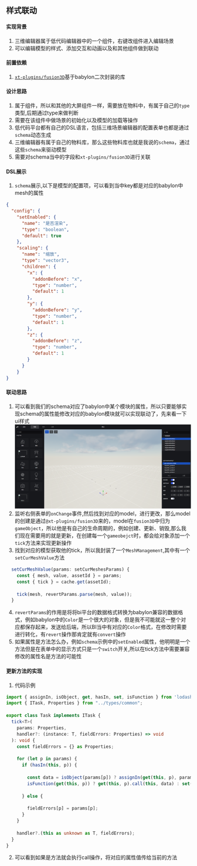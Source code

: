 ## 样式联动

#### 实现背景
1. 三维编辑器属于低代码编辑器中的一个组件，右键改组件进入编辑场景
2. 可以编辑模型的样式、添加交互和动画以及和其他组件做到联动

#### 前置依赖
1. [`xt-plugins/fusion3D`](https://xtspace.yuque.com/otnc49/fp1zbw/bdgriisqwz4xz0vi)基于babylon二次封装的库


#### 设计思路
1. 属于组件，所以和其他的大屏组件一样，需要放在物料中，有属于自己的`type`类型,后期通过type来做判断
2. 需要在该组件中做场景的初始化以及模型的加载等操作
3. 低代码平台都有自己的DSL语言，包括三维场景编辑器的配置表单也都是通过`schema`动态生成
4. 三维编辑器有属于自己的物料库，那么这些物料库也就是我说的`schema`，通过这些`schema`来驱动模型
5. 需要对schema当中的字段和`xt-plugins/fusion3D`进行关联

#### DSL展示
1. `schema`展示,以下是模型的配置项，可以看到当中key都是对应的babylon中mesh的属性
```json
{
  "config": {
    "setEnabled": {
      "name": "是否渲染",
      "type": "boolean",
      "default": true
    },
    "scaling": {
      "name": "缩放",
      "type": "vector3",
      "children": {
        "x": {
          "addonBefore": "x",
          "type": "number",
          "default": 1
        },
        "y": {
          "addonBefore": "y",
          "type": "number",
          "default": 1
        },
        "z": {
          "addonBefore": "z",
          "type": "number",
          "default": 1
        }
      }
    }
}
```


#### 联动思路
1. 可以看到我们的schema对应了babylon中某个模块的属性，所以只要能够实现schema的属性能修改对应的babylon模块就可以实现联动了，先来看一下ui样式
![Alt text](image-2.png)
2. 监听右侧表单的`onChange`事件,然后找到对应的model，进行更改，那么model的创建是通过`@xt-plugins/fusion3D`来的，model在`fusion3D`中归为`gameObject`，所以他是有自己的生命周期的，例如创建、更新、销毁,那么我们现在需要用的就是更新，在创建每一个`gameobejct`时，都会给对象添加一个`tick`方法来实现更新操作
3. 找到对应的模型获取他的tick，所以我封装了一个`MeshManagement`,其中有一个`setCurMeshValue`方法
```ts
  setCurMeshValue(params: setCurMeshesParams) {
    const { mesh, value, assetId } = params;
    const { tick } = cache.get(assetId);

    tick(mesh, revertParams.parse(mesh, value));
  }
```
4. `revertParams`的作用是将将bi平台的数据格式转换为babylon兼容的数据格式，例如babylon中的`Color`是一个很大的对象，但是我不可能就这一整个对应都保存起来，发送给后端，所以BI当中有对应的`Color`格式，在修改时需要进行转化，有`revert`操作那肯定就有`convert`操作
5. 如果属性是方法怎么办，例如`schema`示例中的`setEnabled`属性，他明明是一个方法但是在表单中的显示方式只是一个`switch`开关,所以在tick方法中需要兼容修改的属性名是方法的可能性


#### 更新方法的实现
1. 代码示例
```ts
import { assignIn, isObject, get, hasIn, set, isFunction } from 'lodash-es';
import { ITask, Properties } from "../types/common";

export class Task implements ITask {
  tick<T>(
    params: Properties,
    handler?: (instance: T, fieldErrors: Properties) => void
  ): void {
    const fieldErrors = {} as Properties;

    for (let p in params) {
      if (hasIn(this, p)) {

        const data = isObject(params[p]) ? assignIn(get(this, p), params[p]) : get(params, p)
        isFunction(get(this, p)) ? get(this, p).call(this, data) : set(this, p, data);
        
      } else {

        fieldErrors[p] = params[p];
      }
    }

    handler?.(this as unknown as T, fieldErrors);
  }
}

```

2. 可以看到如果是方法就会执行call操作，将对应的属性值传给当前的方法